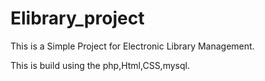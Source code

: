 # Elibrary_project

This is a Simple Project for Electronic Library Management.

This is build using the php,Html,CSS,mysql.
